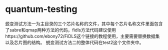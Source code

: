 # quantum-testing

蜕变测试方法一为主目录的三个芯片名称的文件，其中每个芯片名称文件里面包含了sabre和qmap两种方法的代码，fidls方法代码建议使用https://github.com/ebony72/FiDLS这个链接的教程使用，主要需要替换数据集以及芯片图的结构。
蜕变测试方法二的整体代码在test2这个文件夹中。
